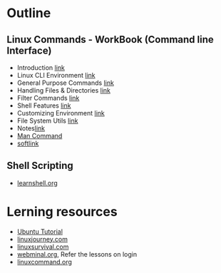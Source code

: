 # Outline

## Linux Commands - WorkBook  (Command line Interface)

* Introduction [link](./0_intro.md)
* Linux CLI Environment [link](./1_cli.md)
* General Purpose Commands [link](./2_general.md)
* Handling Files & Directories [link](./3_files.md)
* Filter Commands [link](./4_filter.md)
* Shell Features [link](./5_shell.md)
* Customizing Environment [link](./6_env.md)
* File System Utils [link](./7_fs.md)
* Notes[link](Notes.md)
* [Man Command](Linux/Man.pdf)
* [softlink](3_files.md#soft%20links)

## Shell Scripting
* [learnshell.org](https://www.learnshell.org/)

# Lerning resources
* [Ubuntu Tutorial](https://ubuntu.com/tutorials/command-line-for-beginners)
* [linuxjourney.com](https://linuxjourney.com/)
* [linuxsurvival.com](https://linuxsurvival.com/)
* [webminal.org](https://webminal.org/), Refer the lessons on login
* [linuxcommand.org](http://linuxcommand.org)
